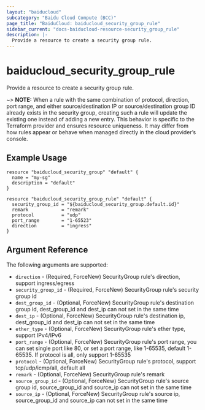 ```yaml
---
layout: "baiducloud"
subcategory: "Baidu Cloud Compute (BCC)"
page_title: "BaiduCloud: baiducloud_security_group_rule"
sidebar_current: "docs-baiducloud-resource-security_group_rule"
description: |-
  Provide a resource to create a security group rule.
---
```


# baiducloud_security_group_rule

Provide a resource to create a security group rule.

~> **NOTE:** When a rule with the same combination of protocol, direction, port range, and either source/destination IP or source/destination group ID already exists in the security group, 
creating such a rule will update the existing one instead of adding a new entry.
This behavior is specific to the Terraform provider and ensures resource uniqueness. 
It may differ from how rules appear or behave when managed directly in the cloud provider’s console.

## Example Usage

```hcl
resource "baiducloud_security_group" "default" {
  name = "my-sg"
  description = "default"
}

resource "baiducloud_security_group_rule" "default" {
  security_group_id = "${baiducloud_security_group.default.id}"
  remark            = "remark"
  protocol          = "udp"
  port_range        = "1-65523"
  direction         = "ingress"
}
```

## Argument Reference

The following arguments are supported:

* `direction` - (Required, ForceNew) SecurityGroup rule's direction, support ingress/egress
* `security_group_id` - (Required, ForceNew) SecurityGroup rule's security group id
* `dest_group_id` - (Optional, ForceNew) SecurityGroup rule's destination group id, dest_group_id and dest_ip can not set in the same time
* `dest_ip` - (Optional, ForceNew) SecurityGroup rule's destination ip, dest_group_id and dest_ip can not set in the same time
* `ether_type` - (Optional, ForceNew) SecurityGroup rule's ether type, support IPv4/IPv6
* `port_range` - (Optional, ForceNew) SecurityGroup rule's port range, you can set single port like 80, or set a port range, like 1-65535, default 1-65535. If protocol is all, only support 1-65535
* `protocol` - (Optional, ForceNew) SecurityGroup rule's protocol, support tcp/udp/icmp/all, default all
* `remark` - (Optional, ForceNew) SecurityGroup rule's remark
* `source_group_id` - (Optional, ForceNew) SecurityGroup rule's source group id, source_group_id and source_ip can not set in the same time
* `source_ip` - (Optional, ForceNew) SecurityGroup rule's source ip, source_group_id and source_ip can not set in the same time


